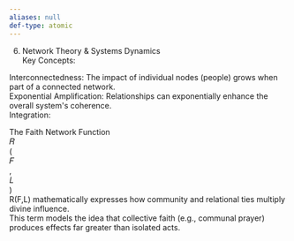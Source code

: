 ```yaml
---
aliases: null
def-type: atomic
---
```

   
6. Network Theory & Systems Dynamics   
Key Concepts:   
   
Interconnectedness: The impact of individual nodes (people) grows when part of a connected network.   
Exponential Amplification: Relationships can exponentially enhance the overall system's coherence.   
Integration:   
   
The Faith Network Function    
𝑅   
(   
𝐹   
,   
𝐿   
)   
R(F,L) mathematically expresses how community and relational ties multiply divine influence.   
This term models the idea that collective faith (e.g., communal prayer) produces effects far greater than isolated acts.